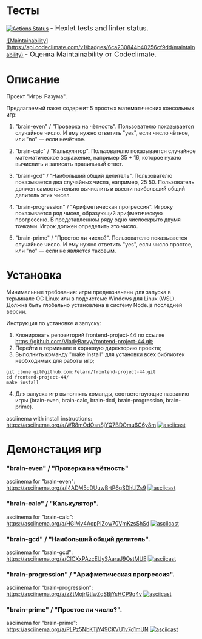 # Тесты
[![Actions Status](https://github.com/VladyBarvy/frontend-project-44/workflows/hexlet-check/badge.svg)](https://github.com/VladyBarvy/frontend-project-44/actions) <span style="font-size: 18px;"> - Hexlet tests and linter status.</span>

[![Maintainability] (https://api.codeclimate.com/v1/badges/6ca230844b40256cf9dd/maintainability)](https://codeclimate.com/github/VladyBarvy/frontend-project-44/maintainability) <span style="font-size: 18px;"> - Оценка Maintainability от Codeclimate.</span>


# Описание
Проект "Игры Разума".

Предлагаемый пакет содержит 5 простых математических консольных игр:

1) "brain-even" / "Проверка на чётность". 
Пользователю показывается случайное число. 
И ему нужно ответить "yes", если число чётное, или "no" — если нечётное.

2) "brain-calc" / "Калькулятор". 
Пользователю показывается случайное математическое выражение, например 35 + 16, 
которое нужно вычислить и записать правильный ответ.

3) "brain-gcd" / "Наибольший общий делитель". 
Пользователю показывается два случайных числа, например, 25 50.
Пользователь должен самостоятельно вычислить и ввести наибольший общий делитель этих чисел.

4) "brain-progression" / "Арифметическая прогрессия". 
Игроку показывается ряд чисел, образующий арифметическую прогрессию.
В представленном ряду одно числоскрыто двумя точками. Игрок должен определить это число.

5) "brain-prime" / "Простое ли число?". 
Пользователю показывается случайное число. 
И ему нужно ответить "yes", если число простое, или "no" — если не является таковым.


# Установка
Минимальные требования: игры предназначены для запуска в терминале ОС Linux или 
в подсистеме Windows для Linux (WSL). Должна быть глобально установлена в систему Node.js последней версии.

Инструкция по установке и запуску:
1) Клонировать репозиторий frontend-project-44 по ссылке https://github.com/VladyBarvy/frontend-project-44.git;
2) Перейти в терминале в корневую директорию проекта;
3) Выполнить команду "make install" для установки всех библиотек необходимых для работы игр;

```
git clone git@github.com:Felarn/frontend-project-44.git
cd frontend-project-44/
make install
```

4) Для запуска игр выполнять команды, соответствующие названию игры (brain-even, brain-calc, brain-dcd, brain-progression, brain-prime).


asciinema with install instructions:
https://asciinema.org/a/WR8mOdOsnSjYQ7BDOmu6C6y8m
[![asciicast](https://asciinema.org/a/WR8mOdOsnSjYQ7BDOmu6C6y8m.svg)](https://asciinema.org/a/WR8mOdOsnSjYQ7BDOmu6C6y8m)





# Демонстация игр

### "brain-even" / "Проверка на чётность"
asciinema for "brain-even":
https://asciinema.org/a/l4ADM5cDUuwBrtP6qSDhLlZs9
[![asciicast](https://asciinema.org/a/l4ADM5cDUuwBrtP6qSDhLlZs9.svg)](https://asciinema.org/a/l4ADM5cDUuwBrtP6qSDhLlZs9)


### "brain-calc" / "Калькулятор". 
asciinema for "brain-calc":
https://asciinema.org/a/HGlMv4AopPiZow70VmKzsShSd
[![asciicast](https://asciinema.org/a/HGlMv4AopPiZow70VmKzsShSd.svg)](https://asciinema.org/a/HGlMv4AopPiZow70VmKzsShSd)


### "brain-gcd" / "Наибольший общий делитель". 
asciinema for "brain-gcd":
https://asciinema.org/a/ClCXxPAzcEUySAaraJ9QstMUE
[![asciicast](https://asciinema.org/a/ClCXxPAzcEUySAaraJ9QstMUE.svg)](https://asciinema.org/a/ClCXxPAzcEUySAaraJ9QstMUEb)


### "brain-progression" / "Арифметическая прогрессия". 
asciinema for "brain-progression":
https://asciinema.org/a/zZtMojrGtIwZqSBjYsHCP9q4v
[![asciicast](https://asciinema.org/a/zZtMojrGtIwZqSBjYsHCP9q4v.svg)](https://asciinema.org/a/zZtMojrGtIwZqSBjYsHCP9q4v)


### "brain-prime" / "Простое ли число?".
asciinema for "brain-prime":
https://asciinema.org/a/PLPz5NbKTjY49CKVU1v7o1mUN
[![asciicast](https://asciinema.org/a/PLPz5NbKTjY49CKVU1v7o1mUN.svg)](https://asciinema.org/a/PLPz5NbKTjY49CKVU1v7o1mUN)
